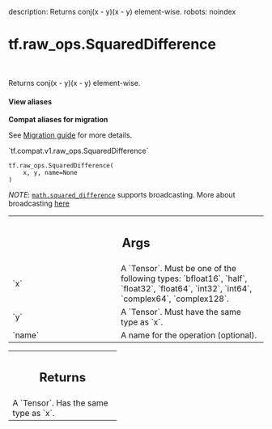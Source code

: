 description: Returns conj(x - y)(x - y) element-wise.
robots: noindex

# tf.raw_ops.SquaredDifference

<!-- Insert buttons and diff -->

<table class="tfo-notebook-buttons tfo-api nocontent" align="left">

</table>



Returns conj(x - y)(x - y) element-wise.

<section class="expandable">
  <h4 class="showalways">View aliases</h4>
  <p>
<b>Compat aliases for migration</b>
<p>See
<a href="https://www.tensorflow.org/guide/migrate">Migration guide</a> for
more details.</p>
<p>`tf.compat.v1.raw_ops.SquaredDifference`</p>
</p>
</section>

<pre class="devsite-click-to-copy prettyprint lang-py tfo-signature-link">
<code>tf.raw_ops.SquaredDifference(
    x, y, name=None
)
</code></pre>



<!-- Placeholder for "Used in" -->

*NOTE*: <a href="../../tf/math/squared_difference.md"><code>math.squared_difference</code></a> supports broadcasting. More about broadcasting
[here](http://docs.scipy.org/doc/numpy/user/basics.broadcasting.html)

<!-- Tabular view -->
 <table class="responsive fixed orange">
<colgroup><col width="214px"><col></colgroup>
<tr><th colspan="2"><h2 class="add-link">Args</h2></th></tr>

<tr>
<td>
`x`
</td>
<td>
A `Tensor`. Must be one of the following types: `bfloat16`, `half`, `float32`, `float64`, `int32`, `int64`, `complex64`, `complex128`.
</td>
</tr><tr>
<td>
`y`
</td>
<td>
A `Tensor`. Must have the same type as `x`.
</td>
</tr><tr>
<td>
`name`
</td>
<td>
A name for the operation (optional).
</td>
</tr>
</table>



<!-- Tabular view -->
 <table class="responsive fixed orange">
<colgroup><col width="214px"><col></colgroup>
<tr><th colspan="2"><h2 class="add-link">Returns</h2></th></tr>
<tr class="alt">
<td colspan="2">
A `Tensor`. Has the same type as `x`.
</td>
</tr>

</table>

